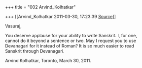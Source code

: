 +++
title = "002 Arvind_Kolhatkar"

+++
[[Arvind_Kolhatkar	2011-03-30, 17:23:39 [Source](https://groups.google.com/g/samskrita/c/Fo2z2hYBUt8)]]



Vasuraj,  
  
You deserve applause for your ability to write Sanskrit. I, for one,  
cannot do it beyond a sentence or two. May I request you to use  
Devanagari for it instead of Roman? It is so much easier to read  
Sanskrit through Devanagari.  
  
Arvind Kolhatkar, Toronto, March 30, 2011.


